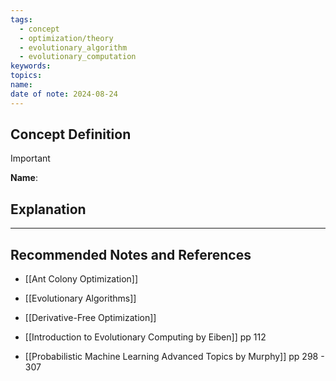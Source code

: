```yaml
---
tags:
  - concept
  - optimization/theory
  - evolutionary_algorithm
  - evolutionary_computation
keywords: 
topics: 
name: 
date of note: 2024-08-24
---
```


## Concept Definition

>[!important]
>**Name**: 



## Explanation





-----------
##  Recommended Notes and References


- [[Ant Colony Optimization]]
- [[Evolutionary Algorithms]]
- [[Derivative-Free Optimization]]



- [[Introduction to Evolutionary Computing by Eiben]] pp 112
- [[Probabilistic Machine Learning Advanced Topics by Murphy]] pp 298 - 307